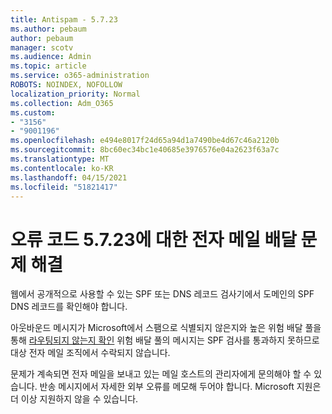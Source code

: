 ```yaml
---
title: Antispam - 5.7.23
ms.author: pebaum
author: pebaum
manager: scotv
ms.audience: Admin
ms.topic: article
ms.service: o365-administration
ROBOTS: NOINDEX, NOFOLLOW
localization_priority: Normal
ms.collection: Adm_O365
ms.custom:
- "3156"
- "9001196"
ms.openlocfilehash: e494e8017f24d65a94d1a7490be4d67c46a2120b
ms.sourcegitcommit: 8bc60ec34bc1e40685e3976576e04a2623f63a7c
ms.translationtype: MT
ms.contentlocale: ko-KR
ms.lasthandoff: 04/15/2021
ms.locfileid: "51821417"
---
```

# <a name="fix-email-delivery-issues-for-error-code-5723"></a>오류 코드 5.7.23에 대한 전자 메일 배달 문제 해결

웹에서 공개적으로 사용할 수 있는 SPF 또는 DNS 레코드 검사기에서 도메인의 SPF DNS 레코드를 확인해야 합니다.

아웃바운드 메시지가 Microsoft에서 스팸으로 식별되지 않은지와 높은 위험 배달 풀을 통해 [라우팅되지 않는지 확인](https://docs.microsoft.com/microsoft-365/security/office-365-security/high-risk-delivery-pool-for-outbound-messages) 위험 배달 풀의 메시지는 SPF 검사를 통과하지 못하므로 대상 전자 메일 조직에서 수락되지 않습니다.

문제가 계속되면 전자 메일을 보내고 있는 메일 호스트의 관리자에게 문의해야 할 수 있습니다. 반송 메시지에서 자세한 외부 오류를 메모해 두어야 합니다. Microsoft 지원은 더 이상 지원하지 않을 수 있습니다.

